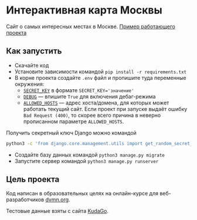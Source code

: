 # Интерактивная карта Москвы

Cайт о самых интересных местах в Москве. [Пример работающего проекта](http://tumkir.pythonanywhere.com/)

## Как запустить

- Скачайте код
- Установите зависимости командой `pip install -r requirements.txt`
- В корне проекта создайте `.env` файл и пропишите туда переменные окружения:
  - [`SECRET_KEY`](https://docs.djangoproject.com/en/3.1/ref/settings/#secret-key) в формате `SECRET_KEY='значение'`
  - [`DEBUG`](https://docs.djangoproject.com/en/3.1/ref/settings/#debug) — впишите `True` для включения дебаг-режима
  - [`ALLOWED_HOSTS`](https://docs.djangoproject.com/en/3.1/ref/settings/#allowed-hosts) — адрес хоста/домена, для которых может работать текущий сайт. Если проект при запуске выдаёт ошибку `Bad Request (400)`, то скорее всего причина в неверно прописанном параметре `ALLOWED_HOSTS`.

Получить секретный ключ Django можно командой
```bash
python3 -c 'from django.core.management.utils import get_random_secret_key; print(get_random_secret_key())'
```
- Создайте базу данных командой `python3 manage.py migrate`
- Запустите сервер командой `python3 manage.py runserver`

## Цель проекта

Код написан в образовательных целях на онлайн-курсе для веб-разработчиков [dvmn.org](https://dvmn.org/).

Тестовые данные взяты с сайта [KudaGo](https://kudago.com).

